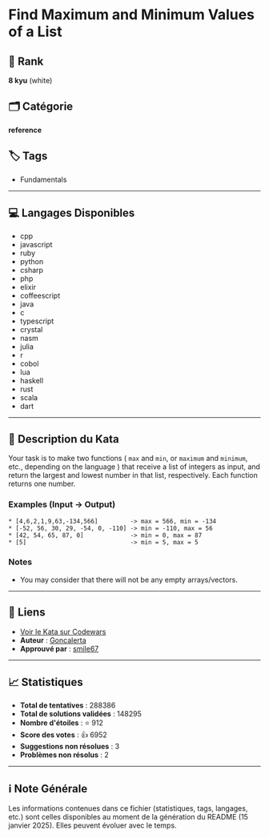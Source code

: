 # Find Maximum and Minimum Values of a List

## 🏅 Rank
**8 kyu** (white)

## 🗂️ Catégorie
**reference**

## 🏷️ Tags
- Fundamentals

---

## 💻 Langages Disponibles
- cpp
- javascript
- ruby
- python
- csharp
- php
- elixir
- coffeescript
- java
- c
- typescript
- crystal
- nasm
- julia
- r
- cobol
- lua
- haskell
- rust
- scala
- dart

---

## 📜 Description du Kata

Your task is to make two functions ( `max` and `min`, or `maximum` and `minimum`, etc., depending on the language ) that receive a list of integers as input, and return the largest and lowest number in that list, respectively. Each function returns one number.

### Examples (Input -> Output)

```
* [4,6,2,1,9,63,-134,566]         -> max = 566, min = -134
* [-52, 56, 30, 29, -54, 0, -110] -> min = -110, max = 56
* [42, 54, 65, 87, 0]             -> min = 0, max = 87
* [5]                             -> min = 5, max = 5
```

### Notes

- You may consider that there will not be any empty arrays/vectors.

---

## 🔗 Liens
- [Voir le Kata sur Codewars](https://www.codewars.com/kata/577a98a6ae28071780000989)
- **Auteur** : [Goncalerta](https://www.codewars.com/users/Goncalerta)
- **Approuvé par** : [smile67](https://www.codewars.com/users/smile67)

---

## 📈 Statistiques
- **Total de tentatives** : 288386
- **Total de solutions validées** : 148295
- **Nombre d'étoiles** : ⭐ 912
- **Score des votes** : 👍 6952
- **Suggestions non résolues** : 3
- **Problèmes non résolus** : 2

---

## ℹ️ Note Générale
Les informations contenues dans ce fichier (statistiques, tags, langages, etc.) sont celles disponibles au moment de la génération du README (15 janvier 2025). Elles peuvent évoluer avec le temps.
